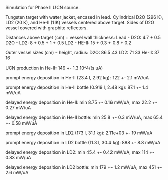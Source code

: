 Simulation for Phase II UCN source.

Tungsten target with water jacket, encased in lead.
Cylindrical D2O (296 K), LD2 (20 K), and He-II (1 K) vessels centered above target.
Sides of D2O vessel covered with graphite reflectors.

Distances above target (cm) + vessel wall thickness:
Lead - D2O: 4.7 + 0.5
D2O - LD2: 8 + 0.5 + 1 + 0.5
LD2 - HE-II: 15 + 0.3 + 0.8 + 0.2

Outer vessel sizes (cm) - height, radius:
D2O: 86.5 43
LD2: 71 33
He-II: 37 16

UCN production in He-II:
149 +- 1.3 10^4/(s uA)

prompt energy deposition in He-II (23.4 l, 2.92 kg):
122 +- 2.1 mW/uA

prompt energy deposition in He-II bottle (0.919 l, 2.48 kg):
87.1 +- 1.4 mW/uA

delayed energy deposition in He-II:
min 8.75 +- 0.16 mW/uA, max 22.2 +- 0.27 mW/uA

delayed energy deposition in He-II bottle:
min 25.8 +- 0.3 mW/uA, max 65.4 +- 0.58 mW/uA

prompt energy deposition in LD2 (173 l, 31.1 kg):
2.11e+03 +- 19 mW/uA

prompt energy deposition in LD2 bottle (11.3 l, 30.4 kg):
888 +- 8.8 mW/uA

delayed energy deposition in LD2:
min 45.4 +- 0.42 mW/uA, max 114 +- 0.83 mW/uA

delayed energy deposition in LD2 bottle:
min 179 +- 1.2 mW/uA, max 451 +- 2.6 mW/uA

